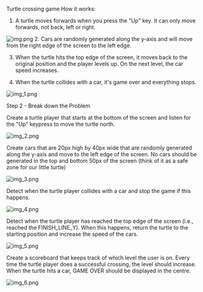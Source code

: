 Turtle crossing game 
How it works: 
1. A turtle moves forwards when you press the "Up" key. It can only move forwards, not back, left or right. 

![img.png](static/img.png)
2. Cars are randomly generated along the y-axis and will move from the right edge of the screen to the left edge.

3. When the turtle hits the top edge of the screen, it moves back to the original position and the player levels up. On the next level, the car speed increases.

4. When the turtle collides with a car, it's game over and everything stops.

![img_1.png](static/img_1.png)

Step 2 - Break down the Problem

Create a turtle player that starts at the bottom of the screen and listen for the "Up" keypress to move the turtle north.

![img_2.png](static/img_2.png)

Create cars that are 20px high by 40px wide that are randomly generated along the y-axis and move to the left edge of the screen. No cars should be generated in the top and bottom 50px of the screen (think of it as a safe zone for our little turtle)

![img_3.png](static/img_3.png)

Detect when the turtle player collides with a car and stop the game if this happens.

![img_4.png](static/img_4.png)

Detect when the turtle player has reached the top edge of the screen (i.e., reached the FINISH_LINE_Y). When this happens, return the turtle to the starting position and increase the speed of the cars.

![img_5.png](static/img_5.png)

Create a scoreboard that keeps track of which level the user is on. Every time the turtle player does a successful crossing, the level should increase. When the turtle hits a car, GAME OVER should be displayed in the centre.

![img_6.png](static/img_6.png)